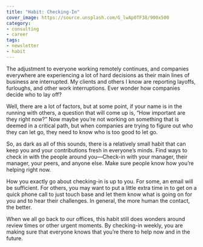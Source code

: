 ```yaml
---
title: "Habit: Checking-In"
cover_image: https://source.unsplash.com/G_lwAp0TF38/900x500
category:
- consulting
- career
tags:
- newsletter
- habit
---
```


The adjustment to everyone working remotely continues, and companies everywhere are experiencing a lot of hard decisions as their main lines of business are interrupted. My clients and others I know are reporting layoffs, furloughs, and other work interruptions. Ever wonder how companies decide who to lay off?

Well, there are a lot of factors, but at some point, if your name is in the running with others, a question that will come up is, “How important are they right now?” Now maybe you’re not working on something that is deemed in a critical path, but when companies are trying to figure out who they can let go, they need to know who is too good to let go.

So, as dark as all of this sounds, there is a relatively small habit that can keep you and your contributions fresh in everyone’s minds. Find ways to check in with the people around you—Check-in with your manager, their manager, your peers, and anyone else. Make sure people know how you’re helping right now.

How you exactly go about checking-in is up to you. For some, an email will be sufficient. For others, you may want to put a little extra time in to get on a quick phone call to just touch base and let them know what is going on for you and to hear their challenges. In general, the more human the contact, the better.

When we all go back to our offices, this habit still does wonders around review times or other urgent moments. By checking-in weekly, you are making sure that everyone knows that you’re there to help now and in the future.
